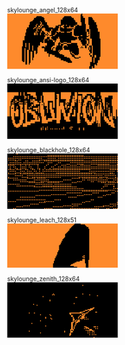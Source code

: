 skylounge_angel_128x64  
![](skylounge_angel_128x64/preview0.gif)

skylounge_ansi-logo_128x64  
![](skylounge_ansi-logo_128x64/preview.gif)

skylounge_blackhole_128x64  
![](skylounge_blackhole_128x64/preview.gif)

skylounge_leach_128x51  
![](skylounge_leach_128x51/preview.gif)

skylounge_zenith_128x64  
![](skylounge_zenith_128x64/preview.gif)

